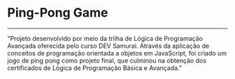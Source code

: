 # Ping-Pong Game
---
"Projeto desenvolvido por meio da trilha de Lógica de Programação Avançada oferecida pelo curso DEV Samurai. Através da aplicação de conceitos de programação orientada a objetos em JavaScript, foi criado um jogo de ping pong como projeto final, que culminou na obtenção dos certificados de Lógica de Programação Básica e Avançada."
